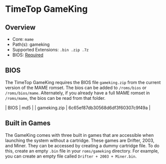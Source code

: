 # TimeTop GameKing

## Overview

- Core: `mame`
- Path(s): gameking
- Supported Extensions: `.bin .zip .7z`
- BIOS: [Required](#bios)

## BIOS

The TimeTop GameKing requires the BIOS file `gameking.zip` from the current version of the MAME romset. The bios can be added to `/roms/bios` or `/roms/bios/mame`. Alternately, if you already have a full MAME romset in `/roms/mame`, the bios can be read from that folder.

| BIOS          | md5                              |
| gameking.zip  | 6c65ef87db30568d6df3f60307c9f49a |

## Built in Games

The GameKing comes with three built in games that are accessible when launching the system without a cartridge. These games are Drifter, 2003, and Miner. They can be accessed by creating a dummy cartridge file. To do this, create an empty `.bin` file in your `roms/gameking` directory. For example, you can create an empty file called `Drifter + 2003 + Miner.bin`.
